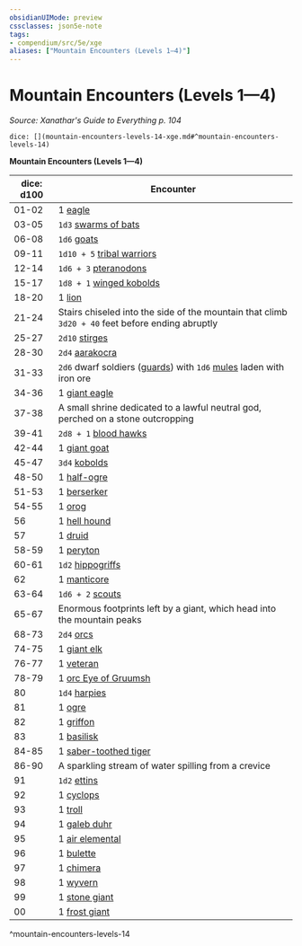 ```yaml
---
obsidianUIMode: preview
cssclasses: json5e-note
tags:
- compendium/src/5e/xge
aliases: ["Mountain Encounters (Levels 1—4)"]
---
```

# Mountain Encounters (Levels 1—4)
*Source: Xanathar's Guide to Everything p. 104* 

`dice: [](mountain-encounters-levels-14-xge.md#^mountain-encounters-levels-14)`

**Mountain Encounters (Levels 1—4)**

| dice: d100 | Encounter |
|------------|-----------|
| 01-02 | 1 [eagle](/compendium/bestiary/beast/eagle.md) |
| 03-05 | `1d3` [swarms of bats](/compendium/bestiary/beast/swarm-of-bats.md) |
| 06-08 | `1d6` [goats](/compendium/bestiary/beast/goat.md) |
| 09-11 | `1d10 + 5` [tribal warriors](/compendium/bestiary/humanoid/tribal-warrior.md) |
| 12-14 | `1d6 + 3` [pteranodons](/compendium/bestiary/beast/pteranodon.md) |
| 15-17 | `1d8 + 1` [winged kobolds](/compendium/bestiary/humanoid/winged-kobold.md) |
| 18-20 | 1 [lion](/compendium/bestiary/beast/lion.md) |
| 21-24 | Stairs chiseled into the side of the mountain that climb `3d20 + 40` feet before ending abruptly |
| 25-27 | `2d10` [stirges](/compendium/bestiary/beast/stirge.md) |
| 28-30 | `2d4` [aarakocra](/compendium/bestiary/humanoid/aarakocra.md) |
| 31-33 | `2d6` dwarf soldiers ([guards](/compendium/bestiary/humanoid/guard.md)) with `1d6` [mules](/compendium/bestiary/beast/mule.md) laden with iron ore |
| 34-36 | 1 [giant eagle](/compendium/bestiary/beast/giant-eagle.md) |
| 37-38 | A small shrine dedicated to a lawful neutral god, perched on a stone outcropping |
| 39-41 | `2d8 + 1` [blood hawks](/compendium/bestiary/beast/blood-hawk.md) |
| 42-44 | 1 [giant goat](/compendium/bestiary/beast/giant-goat.md) |
| 45-47 | `3d4` [kobolds](/compendium/bestiary/humanoid/kobold.md) |
| 48-50 | 1 [half-ogre](/compendium/bestiary/giant/half-ogre-ogrillon.md) |
| 51-53 | 1 [berserker](/compendium/bestiary/humanoid/berserker.md) |
| 54-55 | 1 [orog](/compendium/bestiary/humanoid/orog.md) |
| 56 | 1 [hell hound](/compendium/bestiary/fiend/hell-hound.md) |
| 57 | 1 [druid](/compendium/bestiary/humanoid/druid.md) |
| 58-59 | 1 [peryton](/compendium/bestiary/monstrosity/peryton.md) |
| 60-61 | `1d2` [hippogriffs](/compendium/bestiary/monstrosity/hippogriff.md) |
| 62 | 1 [manticore](/compendium/bestiary/monstrosity/manticore.md) |
| 63-64 | `1d6 + 2` [scouts](/compendium/bestiary/humanoid/scout.md) |
| 65-67 | Enormous footprints left by a giant, which head into the mountain peaks |
| 68-73 | `2d4` [orcs](/compendium/bestiary/humanoid/orc.md) |
| 74-75 | 1 [giant elk](/compendium/bestiary/beast/giant-elk.md) |
| 76-77 | 1 [veteran](/compendium/bestiary/humanoid/veteran.md) |
| 78-79 | 1 [orc Eye of Gruumsh](/compendium/bestiary/humanoid/orc-eye-of-gruumsh.md) |
| 80 | `1d4` [harpies](/compendium/bestiary/monstrosity/harpy.md) |
| 81 | 1 [ogre](/compendium/bestiary/giant/ogre.md) |
| 82 | 1 [griffon](/compendium/bestiary/monstrosity/griffon.md) |
| 83 | 1 [basilisk](/compendium/bestiary/monstrosity/basilisk.md) |
| 84-85 | 1 [saber-toothed tiger](/compendium/bestiary/beast/saber-toothed-tiger.md) |
| 86-90 | A sparkling stream of water spilling from a crevice |
| 91 | `1d2` [ettins](/compendium/bestiary/giant/ettin.md) |
| 92 | 1 [cyclops](/compendium/bestiary/giant/cyclops.md) |
| 93 | 1 [troll](/compendium/bestiary/giant/troll.md) |
| 94 | 1 [galeb duhr](/compendium/bestiary/elemental/galeb-duhr.md) |
| 95 | 1 [air elemental](/compendium/bestiary/elemental/air-elemental.md) |
| 96 | 1 [bulette](/compendium/bestiary/monstrosity/bulette.md) |
| 97 | 1 [chimera](/compendium/bestiary/monstrosity/chimera.md) |
| 98 | 1 [wyvern](/compendium/bestiary/dragon/wyvern.md) |
| 99 | 1 [stone giant](/compendium/bestiary/giant/stone-giant.md) |
| 00 | 1 [frost giant](/compendium/bestiary/giant/frost-giant.md) |
^mountain-encounters-levels-14